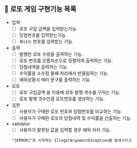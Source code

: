 ## 🎫 로또 게임 구현기능 목록
- 입력
    - [ ] 로또 구입 금액을 입력받는기능.
    - [ ] 당첨번호를 입력받는기능.
    - [ ] 보너스 번호를 입력받는 기능.

- 출력
    - [ ] 발행한 로또 수량을 출력하는 기능.
    - [ ] 로또 번호를 오름차순으로 정렬하여 출력하는 기능.
    - [ ] 당첨내역을 출력하는 기능.
    - [ ] 수익률을 소수점 둘째 자리에서 반올림하는 기능.
    - [ ] 예외상황시 에러 문구를 출력하는 기능.
- 로또
    - [ ] 로또 구입금액 을 이용해 로또 발행 갯수를 구하는 기능.
    - [ ] 로또 발행 갯수만큼 로또번호를 생성하는 기능.
- 심판
    - [ ] 사용자가 구매한 로또 번호와 당첨번호를 비교하는 기능.
    - [ ] 사용자가 구매한 로또의 당첨내역 및 수익률을 산출하는 기능.
- validator
    -[ ] 사용자가 잘못된 값을 입력할 경우 예외 처리 기능.
  ```
  "[ERROR]"로 시작하는 IllegalArgumentException를 발생시키고
  ```
  